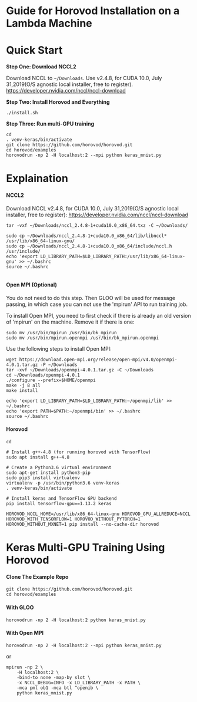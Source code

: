 # Guide for Horovod Installation on a Lambda Machine

# Quick Start

__Step One: Download NCCL2__ 

Download NCCL to `~/Downloads`. Use v2.4.8, for CUDA 10.0, July 31,2019(O/S agnostic local installer, free to register).
https://developer.nvidia.com/nccl/nccl-download


__Step Two: Install Horovod and Everything__ 

```
./install.sh
```

__Step Three: Run multi-GPU training__

```
cd
. venv-keras/bin/activate
git clone https://github.com/horovod/horovod.git
cd horovod/examples
horovodrun -np 2 -H localhost:2 --mpi python keras_mnist.py
```


# Explaination


#### NCCL2

Download NCCL v2.4.8, for CUDA 10.0, July 31,2019(O/S agnostic local installer, free to register): 
https://developer.nvidia.com/nccl/nccl-download


```
tar -vxf ~/Downloads/nccl_2.4.8-1+cuda10.0_x86_64.txz -C ~/Downloads/

sudo cp ~/Downloads/nccl_2.4.8-1+cuda10.0_x86_64/lib/libnccl* /usr/lib/x86_64-linux-gnu/
sudo cp ~/Downloads/nccl_2.4.8-1+cuda10.0_x86_64/include/nccl.h  /usr/include/
echo 'export LD_LIBRARY_PATH=$LD_LIBRARY_PATH:/usr/lib/x86_64-linux-gnu' >> ~/.bashrc
source ~/.bashrc


```

#### Open MPI (Optional)

You do not need to do this step. Then GLOO will be used for message passing, in which case you can not use the 'mpirun' API to run training job.

To install Open MPI, you need to first check if there is already an old version of 'mpirun' on the machine. Remove it if there is one:
```
sudo mv /usr/bin/mpirun /usr/bin/bk_mpirun
sudo mv /usr/bin/mpirun.openmpi /usr/bin/bk_mpirun.openmpi
```

Use the following steps to install Open MPI:

```
wget https://download.open-mpi.org/release/open-mpi/v4.0/openmpi-4.0.1.tar.gz -P ~/Downloads
tar -xvf ~/Downloads/openmpi-4.0.1.tar.gz -C ~/Downloads
cd ~/Downloads/openmpi-4.0.1
./configure --prefix=$HOME/openmpi
make -j 8 all
make install

echo 'export LD_LIBRARY_PATH=$LD_LIBRARY_PATH:~/openmpi/lib' >> ~/.bashrc
echo 'export PATH=$PATH:~/openmpi/bin' >> ~/.bashrc
source ~/.bashrc
```

#### Horovod

```
cd

# Install g++-4.8 (for running horovod with TensorFlow)
sudo apt install g++-4.8

# Create a Python3.6 virtual environment
sudo apt-get install python3-pip
sudo pip3 install virtualenv 
virtualenv -p /usr/bin/python3.6 venv-keras
. venv-keras/bin/activate

# Install keras and TensorFlow GPU backend
pip install tensorflow-gpu==1.13.2 keras

HOROVOD_NCCL_HOME=/usr/lib/x86_64-linux-gnu HOROVOD_GPU_ALLREDUCE=NCCL HOROVOD_WITH_TENSORFLOW=1 HOROVOD_WITHOUT_PYTORCH=1 HOROVOD_WITHOUT_MXNET=1 pip install --no-cache-dir horovod
```

# Keras Multi-GPU Training Using Horovod


#### Clone The Example Repo
```
git clone https://github.com/horovod/horovod.git
cd horovod/examples
```

#### With GLOO
```
horovodrun -np 2 -H localhost:2 python keras_mnist.py
```


#### With Open MPI

```
horovodrun -np 2 -H localhost:2 --mpi python keras_mnist.py
```

or

```
mpirun -np 2 \
    -H localhost:2 \
    -bind-to none -map-by slot \
    -x NCCL_DEBUG=INFO -x LD_LIBRARY_PATH -x PATH \
    -mca pml ob1 -mca btl ^openib \
    python keras_mnist.py
```